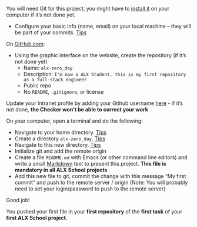 You will need Git for this project, you might have to [install it](https://alx-intranet.hbtn.io/rltoken/qhCES0BhU0FQc8kbWfD8Ug) on your computer if it’s not done yet.

- Configure your basic info (name, email) on your local machine – they will be part of your commits. [Tips](https://alx-intranet.hbtn.io/rltoken/V2JYYogSxXcS8T9YMuahZQ)

On [GitHub.com](https://alx-intranet.hbtn.io/rltoken/1vpH3ScWYjfgZD0J59jusA):

- Using the graphic interface on the website, create the repository (if it’s not done yet)
  - Name: `alx-zero_day`
  - Description: `I'm now a ALX Student, this is my first repository as a full-stack engineer`
  - Public repo
  - No `README`, `.gitignore`, or license

Update your Intranet profile by adding your Github username [here](https://alx-intranet.hbtn.io/rltoken/9dthiwx9AyxxUzV_QPIRWQ) - if it’s not done, **the Checker won’t be able to correct your work**

On your computer, open a terminal and do the following:

- Navigate to your home directory. [Tips](https://alx-intranet.hbtn.io/rltoken/Fj3VK7ueG1JR35QPw0b8Gg)
- Create a directory `alx-zero_day`. [Tips](https://alx-intranet.hbtn.io/rltoken/wgoyDWhg_ay1SGI9nrWjGw)
- Navigate to this new directory. [Tips](https://alx-intranet.hbtn.io/rltoken/qSP5HcBSSIL0U23PdIGKLw)
- Initialize git and add the remote origin
- Create a file `README.md` with Emacs (or other command line editors) and write a small [Markdown](https://alx-intranet.hbtn.io/rltoken/cS_mrgo3M5QtDRgRB21kBw) text to present this project. **This file is mandatory in all ALX School projects**
- Add this new file to git, commit the change with this message “My first commit” and push to the remote server / origin (Note: You will probably need to set your login/password to push to the remote server)

Good job!

You pushed your first file in your **first repository** of the **first task** of your **first ALX School project**.